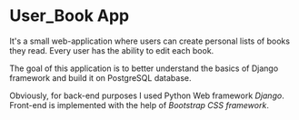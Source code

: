 <h1>User_Book App</h1>

It's a small web-application where users can create personal lists of books they read. Every user has the ability to edit each book.

The goal of this application is to better understand the basics of Django framework and build it on PostgreSQL database.

Obviously, for back-end purposes I used Python Web framework <i>Django</i>. Front-end is implemented with the help of <i>Bootstrap
CSS framework</i>.
